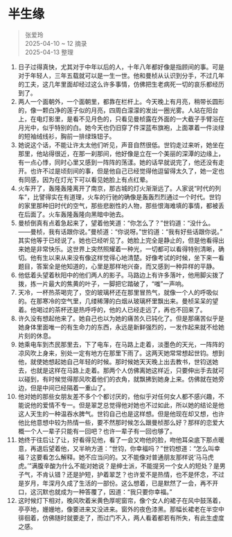 # 半生缘
> 张爱玲  
> 2025-04-10 ~ 12 摘录  
> 2025-04-13 整理

1. 日子过得真快，尤其对于中年以后的人，十年八年都好像是指顾间的事。可是对于年轻人，三年五载就可以是一生一世。他和曼桢从认识到分手，不过几年的工夫，这几年里面却经过这么许多事情，仿佛把生老病死一切的哀乐都经历到了。
2. 两人一个面朝外，一个面朝里，都靠在栏杆上。今天晚上有月亮，稍带长圆形的，像一颗白净的莲子似的月亮，四周白濛濛的发出一圈光雾。人站在阳台上，在电灯影里，是看不见月色的，只看见曼桢露在外面的一大截子手臂浴在月光中，似乎特别的白。她今天也仍旧穿了件深蓝布旗袍，上面罩着一件淡绿的短袖绒线衫，胸前一排绿珠钮子。
3. 她说这个话，不能让许太太他们听见，声音自然很低。世钧走过来听，她坐在那里，他站得很近，在那一刹那间，他好像是立在一个美丽的深潭的边缘上，有一点心悸，同时心里又感到一阵阵的荡漾。她的话早就说完了，他还没有走开。也许不过是顷刻间的事，但是他自己已经觉得他逗留得太久了，她一定也有同感，因为在灯光下可以看见她脸上有点红晕。
4. 火车开了，轰隆轰隆离开了南京，那古城的灯火渐渐远了。人家说“时代的列车”，比譬得实在有道理，火车的行驰的确像是轰轰烈烈通过一个时代。世钧的家里那种旧时代的空气，那些悲剧性的人物，那些恨海难填的事情，都被丢在后面了。火车轰隆轰隆向黑暗中驰去。
5. 曼桢倒真有点着急起来了，望着他笑道：“你怎么了？”世钧道：“没什么。——曼桢，我有话跟你说。”曼桢道：“你说呀。”世钧道：“我有好些话跟你说。” 其实他等于已经说了。她也已经听见了。她脸上完全是静止的，但是他看得出来她是非常快乐。这世界上突然照耀着一种光，一切都可以看得特别清晰，确切。他有生以来从来没有像这样觉得心地清楚。好像考试的时候，坐下来一看题目，答案全是他知道的，心里是那样地兴奋，而又感到一种异样的平静。
6. 他低着头望着秋阳中的他们两人的影子。马路边上有许多落叶，他用脚尖拨了拨，拣一片最大的焦黄的叶子，一脚把它踏破了，“嗤”一声响。
7. 天冷，一杯热茶喝完了，空的玻璃杯还在那里冒热气，就像一个人的呼吸似的。在那寒冷的空气里，几缕稀薄的白烟从玻璃杯里飘出来。曼桢呆呆的望着。他喝过的茶杯还是热呼呼的，他的人已经走远了，再也不回来了。
8. 许久没有想起他来了。她自己也以为她的痛苦久已钝化了。但是那痛苦似乎是她身体里面唯一的有生命力的东西，永远是新鲜强烈的，一发作起来就不给她片刻的休息。
9.  她乘电车到杰民那里去，下了电车，在马路上走着，淡墨色的天光，一阵阵的凉风吹上身来，别处一定有地方在那里下雨了。这两天她常常想起世钧。想到他，就使她想起她自己年轻的时候。那时候她天天晚上出去教书，世钧送她去，也就是这样在马路上走着。那两个人仿佛离她这样近，只要伸出手去就可以碰到，有时候觉得那风吹着他们的衣角，就飘拂到她身上来。仿佛就在她旁边，但是中间已经隔着一重山了。
10. 他对她的那些女朋友差不多个个都讨厌的，他似乎对任何女人都不感兴趣，不能说他的爱情不专一。但是翠芝总觉得他对她也不过如此，所以她的结论是他这人天生的一种温吞水脾气。世钧自己也是这样想。但是他现在却又想，也许他比他意想中较为热情一些，要不然那时候怎么跟曼桢那么好？那样的恋爱大概一个人一辈子只能有一回吧？也许一辈子有一回也够了。
11. 她终于往后让了让，好看得见他，看了一会又吻他的脸，吻他耳朵底下那点暖意，再退后望着他，又半晌方道：“世钧，你幸福吗？”世钧想道：“怎么叫幸福？这要看怎么解释。她不应当问的。又不能像对普通朋友那样说‘马马虎虎。’”满腹辛酸为什么不能对她说？是绅士派，不能提另一个女人的短处？是男子气，不肯认错？还是护短，护着翠芝？也许爱不是热情，也不是怀念，不过是岁月，年深月久成了生活的一部份。这么想着，已是默然了一会，再不开口，这沉默也就成为一种答覆了，因道：“我只要你幸福。”
12. 这时候灯下相对，晚风吹着米黄色厚呢窗帘，像个女人的裙子在风中鼓荡着，亭亭地，姗姗地，像要进来又没进来。窗外的夜色漆黑。那幅长裙老在半空中徘徊着，仿佛随时就要走了，而过门不入，两人看着都若有所失，有此生虚度之感。
